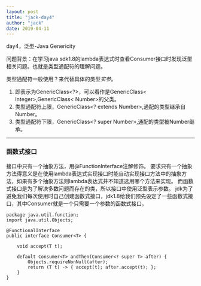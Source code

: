```yaml
---
layout: post
title: "jack-day4"
author: "jack"
date: 2019-04-11
---
```

day4，泛型-Java Genericity<!-- more -->

问题背景：在学习java sdk1.8的lambda表达式时查看Consumer接口时发现泛型相关问题。也就是类型通配符的理解问题。

类型通配符一般使用？来代替具体的类型*实参*。

1. 即表示为GenericClass<?>，可以看作是GenericClass< Integer>,GenericClass< Number>的父类。
2. 类型通配符上限，GenericClass<? extends Number>,通配的类型继承自Number。
3. 类型通配符下限，GenericClass<? super Number>,通配的类型被Number继承。
---
### 函数式接口
接口中只有一个抽象方法，用@FunctionInterface注解修饰。
要求只有一个抽象方法得意义是在使用lambda表达式实现接口时能自动实现接口方法中的抽象方法，如果有多个抽象方法则lambda表达式并不知道选用哪个方法来实现。
而函数式接口是为了解决多数问题而存在的类，所以接口中使用泛型表示参数。
jdk为了避免我们每次使用时自己创建函数式接口，jdk1.8给我们预先设定了一些函数式接口，其中Consumer就是一个只需要一个参数的函数式接口。

```
package java.util.function;
import java.util.Objects;

@FunctionalInterface
public interface Consumer<T> {

    void accept(T t);

    default Consumer<T> andThen(Consumer<? super T> after) {
        Objects.requireNonNull(after);
        return (T t) -> { accept(t); after.accept(t); };
    }
}
```

